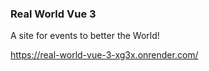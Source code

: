 ### Real World Vue 3

A site for events to better the World!

https://real-world-vue-3-xg3x.onrender.com/
